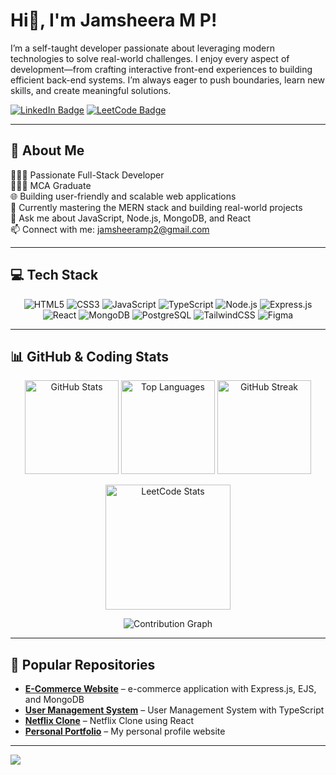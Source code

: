 # Hi👋, I'm Jamsheera M P!

I’m a self-taught developer passionate about leveraging modern technologies to solve real-world challenges. I enjoy every aspect of development—from crafting interactive front-end experiences to building efficient back-end systems. I’m always eager to push boundaries, learn new skills, and create meaningful solutions.  

[![LinkedIn Badge](https://img.shields.io/badge/LinkedIn-Connect-blue?logo=linkedin)](https://www.linkedin.com/in/jamsheera-mp/) 
[![LeetCode Badge](https://img.shields.io/badge/LeetCode-Profile-F79F1F?logo=leetcode&logoColor=white)](https://leetcode.com/u/jamsheeramp2/)

---

## 💫 About Me
👩🏻‍💻 Passionate Full-Stack Developer  
👩🏻‍🎓 MCA Graduate  
🌐 Building user-friendly and scalable web applications  
🚀 Currently mastering the MERN stack and building real-world projects  
💬 Ask me about JavaScript, Node.js, MongoDB, and React  
📫 Connect with me: [jamsheeramp2@gmail.com](mailto:jamsheeramp2@gmail.com)

---

## 💻 Tech Stack

<p align="center">
  <img alt="HTML5" src="https://img.shields.io/badge/HTML5-E34F26?style=for-the-badge&logo=html5&logoColor=white&animation=fade"/>
  <img alt="CSS3" src="https://img.shields.io/badge/CSS3-1572B6?style=for-the-badge&logo=css3&logoColor=white&animation=fade"/>
  <img alt="JavaScript" src="https://img.shields.io/badge/JavaScript-F7DF1E?style=for-the-badge&logo=javascript&logoColor=black&animation=fade"/>
  <img alt="TypeScript" src="https://img.shields.io/badge/TypeScript-3178C6?style=for-the-badge&logo=typescript&logoColor=white&animation=fade"/>
  <img alt="Node.js" src="https://img.shields.io/badge/Node.js-339933?style=for-the-badge&logo=node.js&logoColor=white&animation=fade"/>
  <img alt="Express.js" src="https://img.shields.io/badge/Express.js-000000?style=for-the-badge&logo=express&logoColor=white&animation=fade"/>
  <img alt="React" src="https://img.shields.io/badge/React-61DAFB?style=for-the-badge&logo=react&logoColor=black&animation=fade"/>
  <img alt="MongoDB" src="https://img.shields.io/badge/MongoDB-47A248?style=for-the-badge&logo=mongodb&logoColor=white&animation=fade"/>
  <img alt="PostgreSQL" src="https://img.shields.io/badge/PostgreSQL-4169E1?style=for-the-badge&logo=postgresql&logoColor=white&animation=fade"/>
  <img alt="TailwindCSS" src="https://img.shields.io/badge/TailwindCSS-06B6D4?style=for-the-badge&logo=tailwind-css&logoColor=white&animation=fade"/>
  <img alt="Figma" src="https://img.shields.io/badge/Figma-F24E1E?style=for-the-badge&logo=figma&logoColor=white&animation=fade"/>
</p>

---

## 📊 GitHub & Coding Stats

<p align="center">
  <!-- GitHub Stats -->
  <img alt="GitHub Stats" src="https://github-readme-stats.vercel.app/api?username=jamsheera-mp&show_icons=true&count_private=true&theme=radical" height="150"/>
  
  <!-- Top Languages -->
  <img alt="Top Languages" src="https://github-readme-stats.vercel.app/api/top-langs/?username=jamsheera-mp&theme=radical&layout=compact" height="150"/>
  
  <!-- GitHub Streak -->
  <img alt="GitHub Streak" src="https://github-readme-streak-stats.herokuapp.com/?user=jamsheera-mp&theme=radical" height="150"/>
</p>

<p align="center">
  <!-- LeetCode Stats (alt API) -->
  <img alt="LeetCode Stats" src="https://leetcard.jacoblin.cool/jamsheeramp2?theme=radical&font=Roboto&ext=contest" height="200"/>
</p>

<p align="center">
  <!-- Contribution Graph -->
  <img alt="Contribution Graph" src="https://github-readme-activity-graph.vercel.app/graph?username=jamsheera-mp&theme=radical" />
</p>



---

## 🔗 Popular Repositories

- **[E-Commerce Website](https://github.com/jamsheera-mp/Perfume-Castle--ecommerce-web-app)** – e-commerce application with Express.js, EJS, and MongoDB  
- **[User Management System](https://github.com/jamsheera-mp/User-Management-System)** – User Management System with TypeScript  
- **[Netflix Clone](https://github.com/jamsheera-mp/Netflix-Clone)** – Netflix Clone using React  
- **[Personal Portfolio](https://github.com/jamsheera-mp/Personal-Website)** – My personal profile website  

---

[![](https://visitcount.itsvg.in/api?id=jamsheera-mp&icon=0&color=0)](https://visitcount.itsvg.in)

